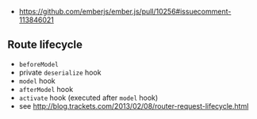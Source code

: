 * https://github.com/emberjs/ember.js/pull/10256#issuecomment-113846021

## Route lifecycle

* `beforeModel`
* private `deserialize` hook
* `model` hook
* `afterModel` hook
* `activate` hook (executed after `model` hook)
* see http://blog.trackets.com/2013/02/08/router-request-lifecycle.html
